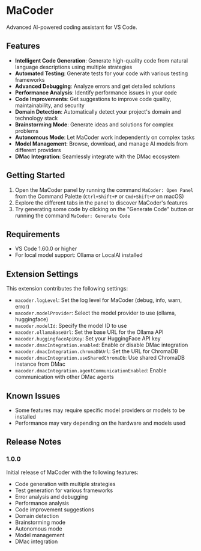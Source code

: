 # MaCoder

Advanced AI-powered coding assistant for VS Code.

## Features

- **Intelligent Code Generation**: Generate high-quality code from natural language descriptions using multiple strategies
- **Automated Testing**: Generate tests for your code with various testing frameworks
- **Advanced Debugging**: Analyze errors and get detailed solutions
- **Performance Analysis**: Identify performance issues in your code
- **Code Improvements**: Get suggestions to improve code quality, maintainability, and security
- **Domain Detection**: Automatically detect your project's domain and technology stack
- **Brainstorming Mode**: Generate ideas and solutions for complex problems
- **Autonomous Mode**: Let MaCoder work independently on complex tasks
- **Model Management**: Browse, download, and manage AI models from different providers
- **DMac Integration**: Seamlessly integrate with the DMac ecosystem

## Getting Started

1. Open the MaCoder panel by running the command `MaCoder: Open Panel` from the Command Palette (`Ctrl+Shift+P` or `Cmd+Shift+P` on macOS)
2. Explore the different tabs in the panel to discover MaCoder's features
3. Try generating some code by clicking on the "Generate Code" button or running the command `MaCoder: Generate Code`

## Requirements

- VS Code 1.60.0 or higher
- For local model support: Ollama or LocalAI installed

## Extension Settings

This extension contributes the following settings:

* `macoder.logLevel`: Set the log level for MaCoder (debug, info, warn, error)
* `macoder.modelProvider`: Select the model provider to use (ollama, huggingface)
* `macoder.modelId`: Specify the model ID to use
* `macoder.ollamaBaseUrl`: Set the base URL for the Ollama API
* `macoder.huggingfaceApiKey`: Set your HuggingFace API key
* `macoder.dmacIntegration.enabled`: Enable or disable DMac integration
* `macoder.dmacIntegration.chromaDbUrl`: Set the URL for ChromaDB
* `macoder.dmacIntegration.useSharedChromaDb`: Use shared ChromaDB instance from DMac
* `macoder.dmacIntegration.agentCommunicationEnabled`: Enable communication with other DMac agents

## Known Issues

- Some features may require specific model providers or models to be installed
- Performance may vary depending on the hardware and models used

## Release Notes

### 1.0.0

Initial release of MaCoder with the following features:
- Code generation with multiple strategies
- Test generation for various frameworks
- Error analysis and debugging
- Performance analysis
- Code improvement suggestions
- Domain detection
- Brainstorming mode
- Autonomous mode
- Model management
- DMac integration
